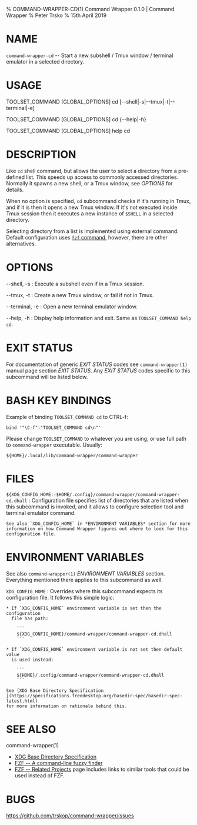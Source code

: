 % COMMAND-WRAPPER-CD(1) Command Wrapper 0.1.0 | Command Wrapper
% Peter Trsko
% 15th April 2019


# NAME

`command-wrapper-cd` -- Start a new subshell / Tmux window / terminal emulator
in a selected directory.


# USAGE

TOOLSET\_COMMAND \[GLOBAL\_OPTIONS] cd \[\--shell|-s|\--tmux|-t|\--terminal|-e]

TOOLSET\_COMMAND \[GLOBAL\_OPTIONS] cd {\--help|-h}

TOOLSET\_COMMAND \[GLOBAL\_OPTIONS] help cd


# DESCRIPTION

Like `cd` shell command, but allows the user to select a directory from a
pre-defined list.  This speeds up access to commonly accessed directories.
Normally it spawns a new shell, or a Tmux window, see *OPTIONS* for details.

When no option is specified, `cd` subcommand checks if it's running in Tmux,
and if it is then it opens a new Tmux window.  If it's not executed inside Tmux
session then it executes a new instance of `$SHELL` in a selected directory.

Selecting directory from a list is implemented using external command.  Default
configuration uses [`fzf` command](https://github.com/junegunn/fzf), however,
there are other alternatives.


# OPTIONS

\--shell, -s
:   Execute a subshell even if in a Tmux session.

\--tmux, -t
:   Create a new Tmux window, or fail if not in Tmux.

\--terminal, -e
:   Open a new terminal emulator window.

\--help, -h
:   Display help information and exit.  Same as `TOOLSET_COMMAND help cd`.


# EXIT STATUS

For documentation of generic *EXIT STATUS* codes see `command-wrapper(1)`
manual page section *EXIT STATUS*.  Any *EXIT STATUS* codes specific to this
subcommand will be listed below.


# BASH KEY BINDINGS

Example of binding `TOOLSET_COMMAND cd` to CTRL-f:

```
bind '"\C-f":"TOOLSET_COMMAND cd\n"'
```

Please change `TOOLSET_COMMAND` to whatever you are using, or use full path to
`command-wrapper` executable.  Usually:

```
${HOME}/.local/lib/command-wrapper/command-wrapper
```


# FILES

`${XDG_CONFIG_HOME:-$HOME/.config}/command-wrapper/command-wrapper-cd.dhall`
:   Configuration file specifies list of directories that are listed when this
    subcommand is invoked, and it allows to configure selection tool and
    terminal emulator command.

    See also `XDG_CONFIG_HOME` in *ENVIRONMENT VARIABLES* section for more
    information on how Command Wrapper figures out where to look for this
    configuration file.


# ENVIRONMENT VARIABLES

See also `command-wrapper(1)` *ENVIRONMENT VARIABLES* section.  Everything
mentioned there applies to this subcommand as well.

`XDG_CONFIG_HOME`
:   Overrides where this subcommand expects its configuration file.  It follows
    this simple logic:

    * If `XDG_CONFIG_HOME` environment variable is set then the configuration
      file has path:

        ```
        ${XDG_CONFIG_HOME}/command-wrapper/command-wrapper-cd.dhall
        ```

    * If `XDG_CONFIG_HOME` environment variable is not set then default value
      is used instead:

        ```
        ${HOME}/.config/command-wrapper/command-wrapper-cd.dhall
        ```

    See [XDG Base Directory Specification
    ](https://specifications.freedesktop.org/basedir-spec/basedir-spec-latest.html)
    for more information on rationale behind this.


# SEE ALSO

command-wrapper(1)

* [XDG Base Directory Specification
  ](https://specifications.freedesktop.org/basedir-spec/basedir-spec-latest.html)
* [FZF -- A command-line fuzzy finder](https://github.com/junegunn/fzf)
* [FZF -- Related Projects](https://github.com/junegunn/fzf/wiki/Related-projects)
  page includes links to similar tools that could be used instead of FZF.


# BUGS

<https://github.com/trskop/command-wrapper/issues>
